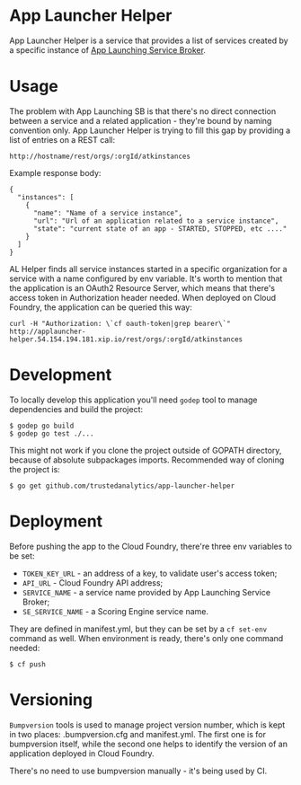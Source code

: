 App Launcher Helper
==================

App Launcher Helper is a service that provides a list of services created by a specific instance of [App Launching Service Broker](https://github.com/trustedanalytics/app-launching-service-broker).

Usage
=====

The problem with App Launching SB is that there's no direct connection between a service and a related application - they're bound by naming convention only. App Launcher Helper is trying to fill this gap by providing a list of entries on a REST call:

```
http://hostname/rest/orgs/:orgId/atkinstances
```

Example response body:

```
{  
  "instances": [
    {
	  "name": "Name of a service instance",
  	  "url": "Url of an application related to a service instance",
	  "state": "current state of an app - STARTED, STOPPED, etc ...."
    }
  ]
}
```

AL Helper finds all service instances started in a specific organization for a service with a name configured by env variable. 
It's worth to mention that the application is an OAuth2 Resource Server, which means that there's access token in Authorization header needed. When deployed on Cloud Foundry, the application can be queried this way:

```
curl -H "Authorization: \`cf oauth-token|grep bearer\`" http://applauncher-helper.54.154.194.181.xip.io/rest/orgs/:orgId/atkinstances
```

Development
===========

To locally develop this application you'll need `godep` tool to manage dependencies and build the project:

```
$ godep go build
$ godep go test ./...
```

This might not work if you clone the project outside of GOPATH directory, because of absolute subpackages imports. Recommended way of cloning the project is:
```
$ go get github.com/trustedanalytics/app-launcher-helper
``` 


Deployment
==========

Before pushing the app to the Cloud Foundry, there're three env variables to be set:

* `TOKEN_KEY_URL` - an address of a key, to validate user's access token;
* `API_URL` - Cloud Foundry API address;
* `SERVICE_NAME` - a service name provided by App Launching Service Broker;
* `SE_SERVICE_NAME` - a Scoring Engine service name.

They are defined in manifest.yml, but they can be set by a `cf set-env` command as well.
When environment is ready, there's only one command needed:

```
$ cf push
```

Versioning
==========
`Bumpversion` tools is used to manage project version number, which is kept in two places: .bumpversion.cfg and manifest.yml. The first one is for bumpversion itself,
while the second one helps to identify the version of an application deployed in Cloud Foundry.

There's no need to use bumpversion manually - it's being used by CI.                                                                                             
